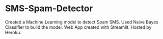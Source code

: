 # SMS-Spam-Detector
Created a Machine Learning model to detect Spam SMS.
Used Naive Bayes Classifier to build the model.
Web App created with Streamlit.
Hosted by Heroku.
